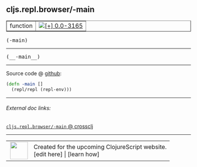 ## cljs.repl.browser/-main



 <table border="1">
<tr>
<td>function</td>
<td><a href="https://github.com/cljsinfo/cljs-api-docs/tree/0.0-3165"><img valign="middle" alt="[+] 0.0-3165" title="Added in 0.0-3165" src="https://img.shields.io/badge/+-0.0--3165-lightgrey.svg"></a> </td>
</tr>
</table>

<samp>(-main)</samp><br>

---

 <samp>
(__-main__)<br>
</samp>

---







Source code @ [github]():

```clj
(defn -main []
  (repl/repl (repl-env)))
```

<!--
Repo - tag - source tree - lines:

 <pre>

</pre>

-->

---



###### External doc links:

[`cljs.repl.browser/-main` @ crossclj](http://crossclj.info/fun/cljs.repl.browser/-main.html)<br>

---

 <table>
<tr><td>
<img valign="middle" align="right" width="48px" src="http://i.imgur.com/Hi20huC.png">
</td><td>
Created for the upcoming ClojureScript website.<br>
[edit here] | [learn how]
</td></tr></table>

[edit here]:https://github.com/cljsinfo/cljs-api-docs/blob/master/cljsdoc/cljs.repl.browser/-main.cljsdoc
[learn how]:https://github.com/cljsinfo/cljs-api-docs/wiki/cljsdoc-files

<!--

This information was too distracting to show to readers, but I'll leave it
commented here since it is helpful to:

- pretty-print the data used to generate this document
- and show how to retrieve that data



The API data for this symbol:

```clj
{:ns "cljs.repl.browser",
 :name "-main",
 :signature ["[]"],
 :name-encode "-main",
 :history [["+" "0.0-3165"]],
 :type "function",
 :full-name-encode "cljs.repl.browser/-main",
 :source {:code "(defn -main []\n  (repl/repl (repl-env)))",
          :title "Source code",
          :repo "clojurescript",
          :tag "r1.9.14",
          :filename "src/main/clojure/cljs/repl/browser.clj",
          :lines [330 331],
          :url "https://github.com/clojure/clojurescript/blob/r1.9.14/src/main/clojure/cljs/repl/browser.clj#L330-L331"},
 :usage ["(-main)"],
 :full-name "cljs.repl.browser/-main",
 :cljsdoc-url "https://github.com/cljsinfo/cljs-api-docs/blob/master/cljsdoc/cljs.repl.browser/-main.cljsdoc"}

```

Retrieve the API data for this symbol:

```clj
;; from Clojure REPL
(require '[clojure.edn :as edn])
(-> (slurp "https://raw.githubusercontent.com/cljsinfo/cljs-api-docs/catalog/cljs-api.edn")
    (edn/read-string)
    (get-in [:symbols "cljs.repl.browser/-main"]))
```

-->
